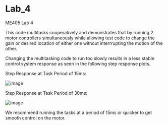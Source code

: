 # Lab_4
ME405 Lab 4

This code multitasks cooperatively and demonstrates that by running 2 motor controllers simultaneously while allowing test code to change the gain or desired location of either one without interrrupting the motion of the other.

Changing the multitasking code to run too slowly results in a less stable control system response as seen in the following step response plots.

Step Response at Task Period of 15ms:

![image](https://github.com/JoshuaTuttobene/Lab_4/assets/107731390/337aed52-4fca-443a-b4fa-6f1faad29c16)


Step Response at Task Period of 30ms:

![image](https://github.com/JoshuaTuttobene/Lab_4/assets/107731390/b8e40741-e157-43f6-b62f-ce363dafc788)


We recommend running the tasks at a period of 15ms or quicker to get smooth control on the motor.
